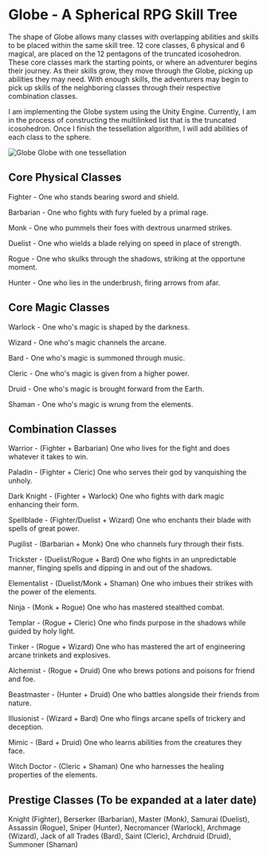 # Globe - A Spherical RPG Skill Tree

The shape of Globe allows many classes with overlapping abilities and skills to be placed within the same skill tree.
12 core classes, 6 physical and 6 magical, are placed on the 12 pentagons of the truncated icosohedron.
These core classes mark the starting points, or where an adventurer begins their journey.
As their skills grow, they move through the Globe, picking up abilities they may need.
With enough skills, the adventurers may begin to pick up skills of the neighboring classes through their respective combination classes.

I am implementing the Globe system using the Unity Engine.
Currently, I am in the process of constructing the multilinked list that is the truncated icosohedron.
Once I finish the tessellation algorithm, I will add abilities of each class to the sphere.

![Globe](https://people.rit.edu/mxb3183/images/globepic.jpg "Globe with one tessellation")
Globe with one tessellation


## Core Physical Classes
Fighter - One who stands bearing sword and shield.

Barbarian - One who fights with fury fueled by a primal rage.

Monk - One who pummels their foes with dextrous unarmed strikes.

Duelist - One who wields a blade relying on speed in place of strength.

Rogue - One who skulks through the shadows, striking at the opportune moment.

Hunter - One who lies in the underbrush, firing arrows from afar.

## Core Magic Classes
Warlock - One who's magic is shaped by the darkness.

Wizard - One who's magic channels the arcane.

Bard - One who's magic is summoned through music.

Cleric - One who's magic is given from a higher power.

Druid - One who's magic is brought forward from the Earth.

Shaman - One who's magic is wrung from the elements.

## Combination Classes
Warrior - (Fighter + Barbarian) One who lives for the fight and does whatever it takes to win.

Paladin - (Fighter + Cleric) One who serves their god by vanquishing the unholy.

Dark Knight - (Fighter + Warlock) One who fights with dark magic enhancing their form.

Spellblade - (Fighter/Duelist + Wizard) One who enchants their blade with spells of great power.

Pugilist - (Barbarian + Monk) One who channels fury through their fists.

Trickster - (Duelist/Rogue + Bard) One who fights in an unpredictable manner, flinging spells and dipping in and out of the shadows.

Elementalist - (Duelist/Monk + Shaman) One who imbues their strikes with the power of the elements.

Ninja - (Monk + Rogue) One who has mastered stealthed combat.

Templar - (Rogue + Cleric) One who finds purpose in the shadows while guided by holy light.

Tinker - (Rogue + Wizard) One who has mastered the art of engineering arcane trinkets and explosives.

Alchemist - (Rogue + Druid) One who brews potions and poisons for friend and foe.

Beastmaster - (Hunter + Druid) One who battles alongside their friends from nature.

Illusionist - (Wizard + Bard) One who flings arcane spells of trickery and deception.

Mimic - (Bard + Druid) One who learns abilities from the creatures they face.

Witch Doctor - (Cleric + Shaman) One who harnesses the healing properties of the elements.

## Prestige Classes (To be expanded at a later date)

Knight (Fighter), Berserker (Barbarian), Master (Monk), Samurai (Duelist), Assassin (Rogue), Sniper (Hunter), Necromancer (Warlock), Archmage (Wizard), Jack of all Trades (Bard), Saint (Cleric), Archdruid (Druid), Summoner (Shaman)
